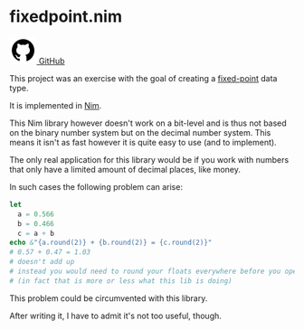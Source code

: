 [creationTime]:- "Feb 13. 2023"
[lastWriteTime]:- "Feb 13. 2023"

# fixedpoint.nim

<a href="https://github.com/aMOPel/fixedpoint.nim">
<img src="assets/icons8-github.svg" alt="GitHub" class="inline m-1 dark:invert">
GitHub</a>

This project was an exercise with the goal of creating 
a [fixed-point](https://en.wikipedia.org/wiki/Fixed-point_arithmetic) data type.

It is implemented in [Nim](https://nim-lang.org/).

This Nim library however doesn't work on a bit-level and
is thus not based on the binary number system but on the decimal number system.
This means it isn't as fast however it is quite easy to use (and to implement).

The only real application for this library would be if you work with numbers that 
only have a limited amount of decimal places, like money.

In such cases the following problem can arise:
```nim
let 
  a = 0.566
  b = 0.466
  c = a + b
echo &"{a.round(2)} + {b.round(2)} = {c.round(2)}"
# 0.57 + 0.47 = 1.03
# doesn't add up
# instead you would need to round your floats everywhere before you operate on them
# (in fact that is more or less what this lib is doing)
```
This problem could be circumvented with this library.

After writing it, I have to admit it's not too useful, though.
